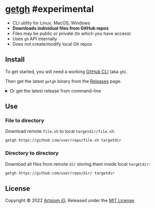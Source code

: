 # [getgh](https://github.com/rtmigo/getgh) #experimental  

* CLI utility for Linux, MacOS, Windows
* **Downloads individual files from GitHub repos**
* Files may be public or private (to which you have access)
* Uses `gh` API internally
* Does not create/modify local Git repos

## Install

To get started, you will need a
working [GitHub CLI](https://github.com/cli/cli#installation) (aka `gh`).

Then get the latest `getgh` binary from
the [Releases](https://github.com/rtmigo/getgh/releases) page.

<details><summary>Or get the latest release from command-line</summary>

### Linux:

```bash
# download and extract to current working directory
wget -c -O - \
  https://github.com/rtmigo/getgh/releases/latest/download/getgh_linux_amd64.tgz \
  | tar -xz

# check it runs
./getgh --version

# maybe move to some directory in your $PATH
mv -v ./getgh "$HOME/.local/bin/"
```
</details>

## Use

### File to directory

Download remote `file.sh` to local `targetdir/file.sh`:

```bash
getgh https://github.com/user/repo/file.sh targetdir
```

### Directory to directory

Download all files from remote `dir` storing them inside local `targetdir`:

```bash
getgh https://github.com/user/repo/dir/ targetdir
```

## License

Copyright © 2022 [Artsiom iG](https://github.com/rtmigo).
Released under the [MIT License](LICENSE).


